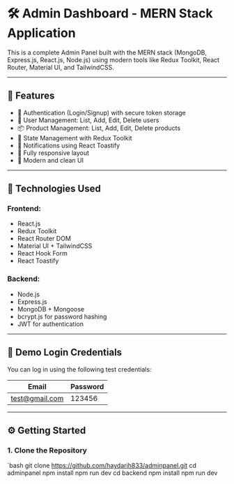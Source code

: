 # 🛠️ Admin Dashboard - MERN Stack Application

This is a complete Admin Panel built with the MERN stack (MongoDB, Express.js, React.js, Node.js) using modern tools like Redux Toolkit, React Router, Material UI, and TailwindCSS.

---

## 🚀 Features

- 🔐 Authentication (Login/Signup) with secure token storage
- 👥 User Management: List, Add, Edit, Delete users
- 📦 Product Management: List, Add, Edit, Delete products
- 🧠 State Management with Redux Toolkit
- 💬 Notifications using React Toastify
- 📱 Fully responsive layout
- 🎨 Modern and clean UI

---

## 🧰 Technologies Used

### Frontend:
- React.js
- Redux Toolkit
- React Router DOM
- Material UI + TailwindCSS
- React Hook Form
- React Toastify

### Backend:
- Node.js
- Express.js
- MongoDB + Mongoose
- bcrypt.js for password hashing
- JWT for authentication

---

## 🧪 Demo Login Credentials

You can log in using the following test credentials:

| Email             | Password |
|------------------|----------|
| test@gmail.com | 123456 |

---

## ⚙️ Getting Started

### 1. Clone the Repository

`bash
git clone https://github.com/haydarih833/adminpanel.git
cd adminpanel
npm install
npm run dev
cd backend 
npm install 
npm run dev


